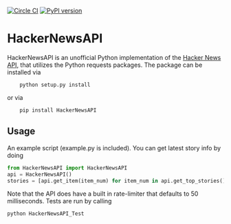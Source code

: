 [![Circle CI](https://circleci.com/gh/rpcope1/HackerNewsAPI-Py.png?style=badge)](https://circleci.com/gh/rpcope1/HackerNewsAPI-Py)
[![PyPI version](https://badge.fury.io/py/HackerNewsAPI.svg)](http://badge.fury.io/py/HackerNewsAPI)
# HackerNewsAPI
HackerNewsAPI is an unofficial Python implementation of the [Hacker News API](https://github.com/HackerNews/API), that
utilizes the Python requests packages. The package can be installed via

```
    python setup.py install
```

or via

```
    pip install HackerNewsAPI
```

## Usage
An example script (example.py is included). You can get latest story info by doing

```python
from HackerNewsAPI import HackerNewsAPI
api = HackerNewsAPI()
stories = [api.get_item(item_num) for item_num in api.get_top_stories()]
```

Note that the API does have a built in rate-limiter that defaults to 50 milliseconds.
Tests are run by calling
```
python HackerNewsAPI_Test
```